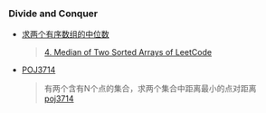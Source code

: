 ### Divide and Conquer

- [求两个有序数组的中位数](/DivideAndConquer/middle_number.cpp)
	> [4. Median of Two Sorted Arrays of LeetCode](https://leetcode.com/problems/median-of-two-sorted-arrays/description/)

- [POJ3714](/DivideAndConquer/poj3714.cpp)
	> 有两个含有N个点的集合，求两个集合中距离最小的点对距离  
      [poj3714](http://poj.org/problem?id=3714)
